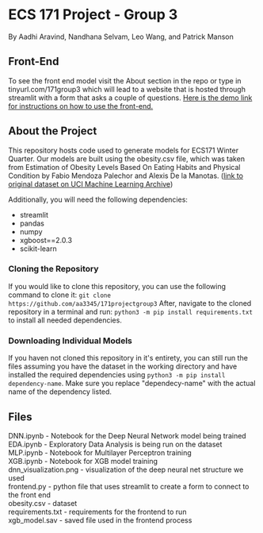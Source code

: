 # ECS 171 Project - Group 3
By Aadhi Aravind, Nandhana Selvam, Leo Wang, and Patrick Manson

## Front-End
To see the front end model visit the About section in the repo or type in tinyurl.com/171group3 which will lead to a website that is hosted through streamlit with a form that asks a couple of questions.
[Here is the demo link for instructions on how to use the front-end.](https://youtu.be/0xFOsGqz2eg?si=MrZ2UDme3uRuvlOR)

## About the Project
This repository hosts code used to generate models for ECS171 Winter Quarter. Our models are built using the obesity.csv file, which was taken from Estimation of Obesity Levels Based On Eating Habits and Physical Condition by Fabio Mendoza Palechor and Alexis De la Manotas. ([link to original dataset on UCI Machine Learning Archive](https://doi.org/10.24432/C5H31Z))

Additionally, you will need the following dependencies:
- streamlit
- pandas
- numpy
- xgboost==2.0.3
- scikit-learn

### Cloning the Repository
If you would like to clone this repository, you can use the following command to clone it: `git clone https://github.com/aa3345/171projectgroup3`
After, navigate to the cloned repository in a terminal and run: `python3 -m pip install requirements.txt` to install all needed dependencies.

### Downloading Individual Models
If you haven not cloned this repository in it's entirety, you can still run the files assuming you have the dataset in the working directory and have installed the required dependencies using `python3 -m pip install dependency-name`. Make sure you replace "dependecy-name" with the actual name of the dependency listed.


## Files
DNN.ipynb - Notebook for the Deep Neural Network model being trained <br>
EDA.ipynb - Exploratory Data Analysis is being run on the dataset<br>
MLP.ipynb - Notebook for Multilayer Perceptron training<br>
XGB.ipynb - Notebook for XGB model training<br>
dnn_visualization.png - visualization of the deep neural net structure we used<br>
frontend.py - python file that uses streamlit to create a form to connect to the front end<br>
obesity.csv - dataset<br>
requirements.txt - requirements for the frontend to run<br>
xgb_model.sav - saved file used in the frontend process<br>
